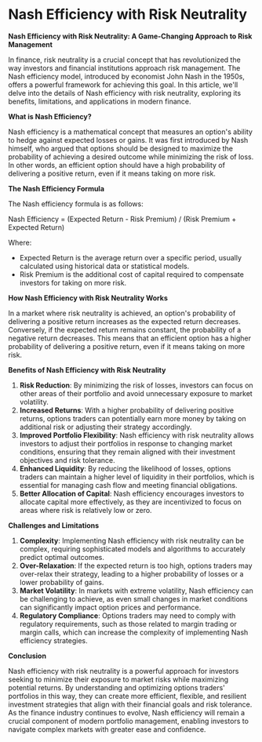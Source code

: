 # Nash Efficiency with Risk Neutrality

**Nash Efficiency with Risk Neutrality: A Game-Changing Approach to Risk Management**

In finance, risk neutrality is a crucial concept that has revolutionized the way investors and financial institutions approach risk management. The Nash efficiency model, introduced by economist John Nash in the 1950s, offers a powerful framework for achieving this goal. In this article, we'll delve into the details of Nash efficiency with risk neutrality, exploring its benefits, limitations, and applications in modern finance.

**What is Nash Efficiency?**

Nash efficiency is a mathematical concept that measures an option's ability to hedge against expected losses or gains. It was first introduced by Nash himself, who argued that options should be designed to maximize the probability of achieving a desired outcome while minimizing the risk of loss. In other words, an efficient option should have a high probability of delivering a positive return, even if it means taking on more risk.

**The Nash Efficiency Formula**

The Nash efficiency formula is as follows:

Nash Efficiency = (Expected Return - Risk Premium) / (Risk Premium + Expected Return)

Where:

* Expected Return is the average return over a specific period, usually calculated using historical data or statistical models.
* Risk Premium is the additional cost of capital required to compensate investors for taking on more risk.

**How Nash Efficiency with Risk Neutrality Works**

In a market where risk neutrality is achieved, an option's probability of delivering a positive return increases as the expected return decreases. Conversely, if the expected return remains constant, the probability of a negative return decreases. This means that an efficient option has a higher probability of delivering a positive return, even if it means taking on more risk.

**Benefits of Nash Efficiency with Risk Neutrality**

1. **Risk Reduction**: By minimizing the risk of losses, investors can focus on other areas of their portfolio and avoid unnecessary exposure to market volatility.
2. **Increased Returns**: With a higher probability of delivering positive returns, options traders can potentially earn more money by taking on additional risk or adjusting their strategy accordingly.
3. **Improved Portfolio Flexibility**: Nash efficiency with risk neutrality allows investors to adjust their portfolios in response to changing market conditions, ensuring that they remain aligned with their investment objectives and risk tolerance.
4. **Enhanced Liquidity**: By reducing the likelihood of losses, options traders can maintain a higher level of liquidity in their portfolios, which is essential for managing cash flow and meeting financial obligations.
5. **Better Allocation of Capital**: Nash efficiency encourages investors to allocate capital more effectively, as they are incentivized to focus on areas where risk is relatively low or zero.

**Challenges and Limitations**

1. **Complexity**: Implementing Nash efficiency with risk neutrality can be complex, requiring sophisticated models and algorithms to accurately predict optimal outcomes.
2. **Over-Relaxation**: If the expected return is too high, options traders may over-relax their strategy, leading to a higher probability of losses or a lower probability of gains.
3. **Market Volatility**: In markets with extreme volatility, Nash efficiency can be challenging to achieve, as even small changes in market conditions can significantly impact option prices and performance.
4. **Regulatory Compliance**: Options traders may need to comply with regulatory requirements, such as those related to margin trading or margin calls, which can increase the complexity of implementing Nash efficiency strategies.

**Conclusion**

Nash efficiency with risk neutrality is a powerful approach for investors seeking to minimize their exposure to market risks while maximizing potential returns. By understanding and optimizing options traders' portfolios in this way, they can create more efficient, flexible, and resilient investment strategies that align with their financial goals and risk tolerance. As the finance industry continues to evolve, Nash efficiency will remain a crucial component of modern portfolio management, enabling investors to navigate complex markets with greater ease and confidence.
